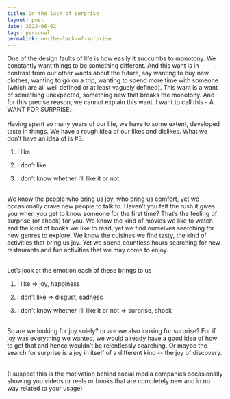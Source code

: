 ```yaml
---
title: On the lack of surprise
layout: post
date: 2022-06-02
tags: personal
permalink: on-the-lack-of-surprise
---
```

<p style="color: rgb(26, 26, 26)" class="body"><span>One of the design faults of life is how easily it succumbs to monotony. We constantly want things to be something different. And this want is in contrast from our other wants about the future, say wanting to buy new clothes, wanting to go on a trip, wanting to spend more time with someone (which are all well defined or at least vaguely defined). This want is a want of something unexpected, something new that breaks the monotony. And for this precise reason, we cannot explain this want. I want to call this - A WANT FOR SURPRISE.</span><span><br><br></span><span>Having spent so many years of our life, we have to some extent, developed taste in things. We have a rough idea of our likes and dislikes. What we don’t have an idea of is #3.</span></p><ol><li style="color: rgb(26, 26, 26)"><p style="color: rgb(26, 26, 26)" class="body"><span>I like</span></p></li><li><p class="body"><span>I don’t like</span></p></li><li><p class="body"><span>I don’t know whether I’ll like it or not</span></p></li></ol><p style="margin-bottom: 31px" class="body"><span><br></span><span>We know the people who bring us joy, who bring us comfort, yet we occasionally crave new people to talk to. Haven’t you felt the rush it gives you when you get to know someone for the first time? That’s the feeling of surprise (or shock) for you. We know the kind of movies we like to watch and the kind of books we like to read, yet we find ourselves searching for new genres to explore. We know the cuisines we find tasty, the kind of activities that bring us joy. Yet we spend countless hours searching for new restaurants and fun activities that we may come to enjoy. </span></p><p class="body"><span>Let’s look at the emotion each of these brings to us</span></p><ol><li><p class="body"><span>I like =&gt; joy, happiness</span></p></li><li><p class="body"><span>I don’t like =&gt; disgust, sadness</span></p></li><li><p class="body"><span>I don’t know whether I’ll like it or not =&gt; surprise, shock</span></p></li></ol><p style="margin-bottom: 32px" class="body"><span><br></span><span>So are we looking for joy solely? or are we also looking for surprise? For if joy was everything we wanted, we would already have a good idea of how to get that and hence wouldn’t be relentlessly searching. Or maybe the search for surprise is a joy in itself of a different kind -- the joy of discovery.</span></p><p class="body"><span>(I suspect this is the motivation behind social media companies occasionally showing you videos or reels or books that are completely new and in no way related to your usage)</span></p>